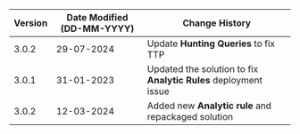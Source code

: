 | **Version** | **Date Modified (DD-MM-YYYY)** | **Change History**                                                 |
|-------------|--------------------------------|--------------------------------------------------------------------|
| 3.0.2       | 29-07-2024                     | Update **Hunting Queries** to fix TTP						        |
| 3.0.1       | 31-01-2023                     | Updated the solution to fix **Analytic Rules** deployment issue        |
| 3.0.2		  | 12-03-2024					   | Added new **Analytic rule** and repackaged solution					|
